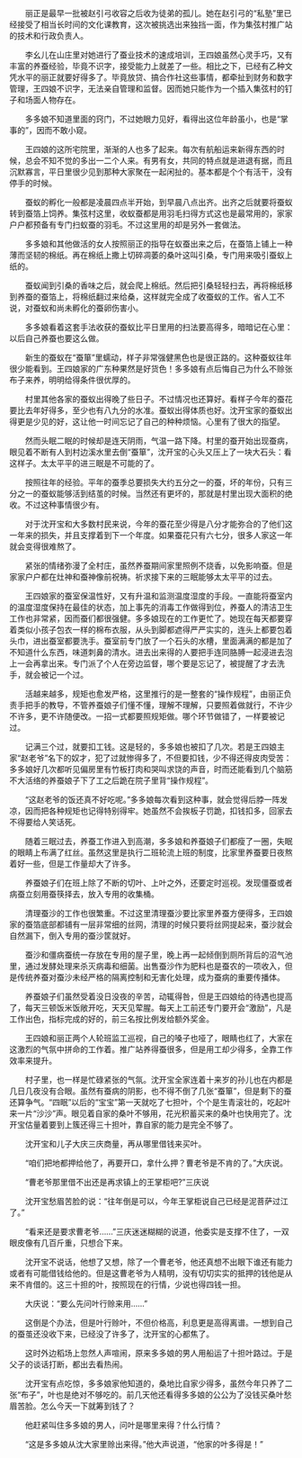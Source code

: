 　　丽正是最早一批被赵引弓收容之后收为徒弟的孤儿。她在赵引弓的“私塾”里已经接受了相当长时间的文化课教育，这次被挑选出来独挡一面，作为集弦村推广站的技术和行政负责人。

　　李幺儿在山庄里对她进行了蚕业技术的速成培训，王四娘虽然心灵手巧，又有丰富的养蚕经验，毕竟不识字，接受能力上就差了一些。相比之下，已经有乙种文凭水平的丽正就要好得多了。毕竟放贷、搞合作社这些事情，都牵扯到财务和数字管理，王四娘不识字，无法亲自管理和监督。因而她只能作为一个插入集弦村的钉子和场面人物存在。

　　多多娘不知道里面的窍门，不过她眼力见好，看得出这位年龄虽小，也是“掌事的”，因而不敢小窥。

　　王四娘的这所宅院里，渐渐的人也多了起来。每次有航船运来新得东西的时候，总会不知不觉的多出一二个人来。有男有女，共同的特点就是进退有据，而且沉默寡言，平日里很少见到那种大家聚在一起闲扯的。基本都是个个有活干，没有停手的时候。

　　蚕蚁的孵化一般都是凌晨四点半开始，到早晨八点出齐。出齐之后就要将蚕蚁转到蚕箔上饲养。集弦村这里，收蚁蚕都是用羽毛扫得方式这也是最常用的，家家户户都预备有专门扫蚁蚕的羽毛。不过这里用的却是另外一套做法。

　　多多娘和其他做活的女人按照丽正的指导在蚁蚕出来之后，在蚕箔上铺上一种薄而坚韧的棉纸。再在棉纸上撒上切碎凋萎的桑叶这叫引桑，专门用来吸引蚕蚁上纸的。

　　蚕蚁闻到引桑的香味之后，就会爬上棉纸。然后把引桑轻轻扫去，再将棉纸移到养蚕的蚕箔上，将棉纸翻过来给桑，这样就完全成了收蚕蚁的工作。省人工不说，对蚕蚁和尚未孵化的蚕卵伤害小。

　　多多娘看着这套手法收获的蚕蚁比平日里用的扫法要高得多，暗暗记在心里：以后自己养蚕也要这么做。

　　新生的蚕蚁在“蚕箪”里蠕动，样子非常强健黑色也是很正路的。这种蚕蚁往年很少能看到。王四娘家的广东种果然是好货色！多多娘有点后悔自己为什么不赊张布子来养，明明给得条件很优厚的。

　　村里其他各家的蚕蚁出得晚了些日子。不过情况也还算好。看样子今年的蚕花要比去年好得多，至少也有八九分的水准。蚕蚁出得体质也好。沈开宝家的蚕蚁出得更是少见的好，这让他一时间忘记了自己的种种烦恼。心里有了很大的指望。

　　然而头眠二眠的时候却是连天阴雨，气温一路下降。村里的蚕开始出现蚕病，眼见着不断有人到村边溪水里去倒“蚕箪”，沈开宝的心头又压上了一块大石头：看这样子。太太平平的进三眠是不可能的了。

　　按照往年的经验。平年的蚕季总要损失大约五分之一的蚕，坏的年份，只有三分之一的蚕蚁能够活到结茧的时候。当然还有更坏的，那就是村里出现大面积的绝收。不过这种事情很少有。

　　对于沈开宝和大多数村民来说，今年的蚕花至少得是八分才能弥合的了他们这一年来的损失，并且支撑着到下一个年度。如果蚕花只有六七分，很多人家这一年就会变得很难熬了。

　　紧张的情绪弥漫了全村庄，虽然养蚕期间家里照例不烧香，以免影响蚕。但是家家户户都在灶神和蚕神像前祝祷。祈求接下来的三眠能够太太平平的过去。

　　王四娘家的蚕室保温性好，又有升温和监测温度湿度的手段。一直能将蚕室内的温度湿度保持在最佳的状态，加上事先的消毒工作做得到位，养蚕人的清洁卫生工作也非常紧，因而蚕们都很强健。多多娘现在的工作更忙了。她现在每天都要穿着类似小孩子包衣一样的棉布衣服，从头到脚都遮得严严实实的，连头上都要包着头巾，进出蚕室都要洗手。蚕室前专门放了一个石头的水槽，里面满满的都是加了不知道什么东西，味道刺鼻的清水。进去出来得的人要把手连同胳膊一起浸进去泡上一会再拿出来。专门派了个人在旁边监督，哪个要是忘记了，被提醒了才去洗手，就会被记一个过。

　　活越来越多，规矩也愈发严格，这里推行的是一整套的“操作规程”，由丽正负责手把手的教导，不管养蚕娘子们懂不懂，理解不理解，只要照着做就行，不许少不许多，更不许随便改。一招一式都要照规矩做。哪个环节做错了，一样要被记过。

　　记满三个过，就要扣工钱。这是轻的，多多娘也被扣了几次。若是王四娘主家“赵老爷”名下的奴才，犯了过就惨得多了，不但要扣钱，少不得还得皮肉受苦：多多娘好几次都听见偏房里有竹板打肉和哭叫求饶的声音，时而还能看到几个脑筋不大活络的养蚕娘子下了工之后跪在院子里背“操作规程”。

　　“这赵老爷的饭还真不好吃呢。”多多娘每次看到这种事，就会觉得后脖一阵发凉，因而把各种规矩也记得特别得牢。她虽然不会挨板子罚跪，扣钱扣多，回家去不得要给人笑话死。

　　随着三眠过去，养蚕工作进入到高潮，多多娘和养蚕娘子们都瘦了一圈，失眠的眼睛上布满了红丝。虽然这里是执行二班轮流上班的制度，比家里养蚕要日夜熬着好一些，但是工作量却大了许多。

　　养蚕娘子们在班上除了不断的切叶、上叶之外，还要定时巡视。发现僵蚕或者病蚕立刻用蚕筷择去，放入专用的收集桶。

　　清理蚕沙的工作也很繁重。不过这里清理蚕沙要比家里养蚕方便得多，王四娘家的蚕箔底部都铺有一层非常细的丝网，清理的时候只要将丝网提起来，蚕沙就会自然漏下，倒入专用的蚕沙筐就好。

　　蚕沙和僵病蚕统一存放在专用的屋子里，晚上再一起倾倒到厕所背后的沼气池里，通过发酵处理来杀灭病毒和细菌。出售蚕沙作为肥料也是蚕农的一项收入，但是传统养蚕对蚕沙未经严格的隔离控制和无害化处理，成为蚕病的重要传播体。

　　养蚕娘子们虽然受着没日没夜的辛苦，动辄得咎，但是王四娘给的待遇也提高了，每天三顿饭米饭敞开吃，天天见荤腥。每天上工前还专门要开会“激励”，凡是工作出色，指标完成的好的，前三名按比例发给额外奖金。

　　王四娘和丽正两个人轮班监工巡视，自己的嗓子也哑了，眼睛也红了，大家在这激烈的气氛中拼命的工作着。推广站养得蚕很多，但是用工却少得多，全靠工作效率来提升。

　　村子里，也一样是忙碌紧张的气氛。沈开宝全家连着十来岁的孙儿也在内都是几日几夜没有合眼。虽然有蚕病的阴影，也不得不倒了几张“蚕箪”，但是剩下的蚕还算争气。“四眠”以后的“宝宝”第一天就吃了七担叶，个个是生青滚壮的，吃起叶来一片“沙沙”声。眼见着自家的桑叶不够用，花光积蓄买来的桑叶也快用完了。沈开宝估量着要到上簇还得三十担叶，靠自家的能力是完全不够了。

　　沈开宝和儿子大庆三庆商量，再从哪里借钱来买叶。

　　“咱们把地都押给他了，再要开口，拿什么押？曹老爷是不肯的了。”大庆说。

　　“曹老爷那里借不出还是再求镇上的王掌柜吧?”三庆说

　　沈开宝愁眉苦脸的说：“往年倒是可以，今年王掌柜说自己已经是泥菩萨过江了。”

　　“看来还是要求曹老爷……”三庆迷迷糊糊的说道，他委实是支撑不住了，一双眼皮像有几百斤重，只想合下来。

　　沈开宝不说话，他想了又想，除了一个曹老爷，他还真想不出眼下谁还有能力或者有可能借钱给他的。但是这曹老爷为人精明，没有切切实实的抵押的钱他是从来不肯借的。这三十担的叶，按照现在的行情，少说也得四钱一担。

　　大庆说：“要么先问叶行赊来用……”

　　这倒是个办法，但是叶行赊叶，不但价格高，利息更是高得离谱。一想到自己的蚕茧还没收下来，已经没了许多了，沈开宝的心都焦了。

　　这时外边稻场上忽然人声喧闹，原来多多娘的男人用船运了十担叶路过。于是父子的谈话打断，都出去看热闹。

　　沈开宝有点吃惊，多多娘家他知道的，桑地比自家少得多，虽然今年只养了二张“布子”，叶也是绝对不够吃的。前几天他还看得多多娘的公公为了没钱买桑叶愁眉苦脸。怎么今天一下就筹到钱了？

　　他赶紧叫住多多娘的男人，问叶是哪里来得？什么行情？

　　“这是多多娘从沈大家里赊出来得。”他大声说道，“他家的叶多得是！”
